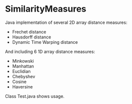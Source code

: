 # SimilarityMeasures

Java implementation of several 2D array distance measures:
- Frechet distance
- Hausdorff distance
- Dynamic Time Warping distance

And including 6 1D array distance measures:
- Minkowski
- Manhattan
- Euclidian
- Chebyshev
- Cosine
- Haversine

Class Test.java shows usage.
